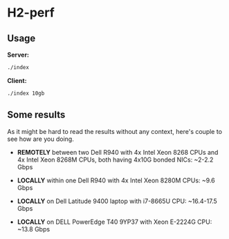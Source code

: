 H2-perf
=======

Usage
-----

**Server:**

```bash
./index
```

**Client:**

```bash
./index 10gb
```

Some results
------------

As it might be hard to read the results without any context, here's couple
to see how are you doing.

* **REMOTELY** between two Dell R940 with 4x Intel Xeon 8268 CPUs 
  and 4x Intel Xeon 8268M CPUs, both having 4x10G bonded NICs: ~2-2.2 Gbps

* **LOCALLY** within one Dell R940 with 4x Intel Xeon 8280M CPUs: ~9.6 Gbps

* **LOCALLY** on Dell Latitude 9400 laptop with i7-8665U CPU: ~16.4-17.5 Gbps

* **LOCALLY** on DELL PowerEdge T40 9YP37 with Xeon E-2224G CPU: ~13.8 Gbps
